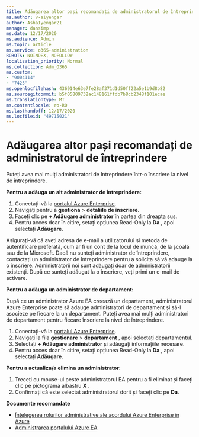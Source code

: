 ```yaml
---
title: Adăugarea altor pași recomandați de administratorul de întreprindere
ms.author: v-aiyengar
author: AshaIyengar21
manager: dansimp
ms.date: 12/17/2020
ms.audience: Admin
ms.topic: article
ms.service: o365-administration
ROBOTS: NOINDEX, NOFOLLOW
localization_priority: Normal
ms.collection: Adm_O365
ms.custom:
- "9004114"
- "7425"
ms.openlocfilehash: 436914e63e7fe28af371d1d50ff22a5e1b9d8b82
ms.sourcegitcommit: b5f05809732ac148161ffdb7b8cb2348f101ecae
ms.translationtype: MT
ms.contentlocale: ro-RO
ms.lasthandoff: 12/17/2020
ms.locfileid: "49715021"
---
```

# <a name="add-another-enterprise-administrator---recommended-steps"></a>Adăugarea altor pași recomandați de administratorul de întreprindere

Puteți avea mai mulți administratori de întreprindere într-o înscriere la nivel de întreprindere.

**Pentru a adăuga un alt administrator de întreprindere:**

1. Conectați-vă la [portalul Azure Enterprise](https://ea.azure.com/).
1. Navigați pentru a **gestiona**  >  **detaliile de înscriere**.
1. Faceți clic pe **+ Adăugare administrator** în partea din dreapta sus.
1. Pentru acces doar în citire, setați opțiunea Read-Only la **Da** , apoi selectați **Adăugare**.

Asigurați-vă că aveți adresa de e-mail a utilizatorului și metoda de autentificare preferată, cum ar fi un cont de la locul de muncă, de la școală sau de la Microsoft. Dacă nu sunteți administrator de întreprindere, contactați un administrator de întreprindere pentru a solicita să vă adauge la o înscriere. Administratorii noi sunt adăugați doar de administratorii existenți. După ce sunteți adăugat la o înscriere, veți primi un e-mail de activare.

**Pentru a adăuga un administrator de departament:**

După ce un administrator Azure EA creează un departament, administratorul Azure Enterprise poate să adauge administratori de departament și să-l asocieze pe fiecare la un departament. Puteți avea mai mulți administratori de departament pentru fiecare înscriere la nivel de întreprindere.

1. Conectați-vă la [portalul Azure Enterprise](https://ea.azure.com/).
1. Navigați la fila **gestionare**  >  **departament** , apoi selectați departamentul.
1. Selectați **+ Adăugare administrator** și adăugați informațiile necesare.
1. Pentru acces doar în citire, setați opțiunea Read-Only la **Da** , apoi selectați **Adăugare**.

**Pentru a actualiza/a elimina un administrator:**

1. Treceți cu mouse-ul peste administratorul EA pentru a fi eliminat și faceți clic pe pictograma albastru **X** .
1. Confirmați că este selectat administratorul dorit și faceți clic pe **Da**.

**Documente recomandate**

- [Înțelegerea rolurilor administrative ale acordului Azure Enterprise în Azure](https://docs.microsoft.com/azure/billing/billing-understand-ea-roles)
- [Administrarea portalului Azure EA](https://docs.microsoft.com/azure/billing/billing-ea-portal-administration)
